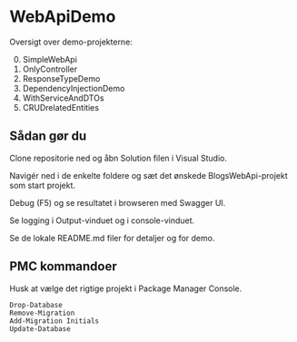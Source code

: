 # WebApiDemo

Oversigt over demo-projekterne:

0. SimpleWebApi
1. OnlyController
2. ResponseTypeDemo
3. DependencyInjectionDemo
4. WithServiceAndDTOs
5. CRUDrelatedEntities

## Sådan gør du
Clone repositorie ned og åbn Solution filen i Visual Studio.

Navigér ned i de enkelte foldere og sæt det ønskede BlogsWebApi-projekt som start projekt.

Debug (F5) og se resultatet i browseren med Swagger UI.

Se logging i Output-vinduet og i console-vinduet.

Se de lokale README.md filer for detaljer og for demo.

## PMC kommandoer

Husk at vælge det rigtige projekt i Package Manager Console.

```
Drop-Database
Remove-Migration
Add-Migration Initials
Update-Database
```
